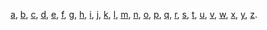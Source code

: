 [a](a.md), 
[b](b.md), 
[c](c.md), 
[d](d.md), 
[e](e.md), 
[f](f.md), 
[g](g.md),
[h](h.md), 
[i](i.md), 
[j](j.md), 
[k](k.md), 
[l](l.md), 
[m](m.md), 
[n](n.md), 
[o](o.md), 
[p](p.md), 
[q](q.md), 
[r](r.md), 
[s](s.md), 
[t](t.md), 
[u](u.md), 
[v](v.md), 
[w](w.md), 
[x](x.md), 
[y](y.md), 
[z](z.md).